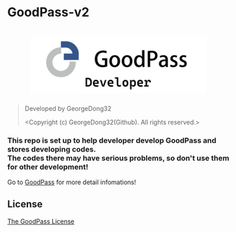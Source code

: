 # GoodPass-v2
<h1 align="center">
  <img src="https://github.com/GeorgeDong32/GoodPass/blob/resource/Title%20Photo/GoodPass3.0_Developer.png" alt="GoodPass" width="400">
</h1>

> Developed by GeorgeDong32 
> 
> <Copyright (c) GeorgeDong32(Github). All rights reserved.>

<h3>
This repo is set up to help developer develop GoodPass and stores developing codes.<br>
The codes there may have serious problems, so don't use them for other development!<br>
</h3>

Go to [GoodPass](https://github.com/GeorgeDong32/GoodPass) for more detail infomations!

## License
[The GoodPass License](https://github.com/GeorgeDong32/GoodPass/blob/main/LICENSE)
